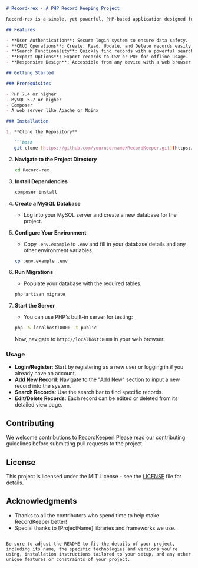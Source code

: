 ```markdown
# Record-rex - A PHP Record Keeping Project

Record-rex is a simple, yet powerful, PHP-based application designed for efficient and secure record keeping. Developed with ease of use in mind, it offers a web interface for managing, storing, and retrieving various types of records.

## Features

- **User Authentication**: Secure login system to ensure data safety.
- **CRUD Operations**: Create, Read, Update, and Delete records easily through a user-friendly interface.
- **Search Functionality**: Quickly find records with a powerful search feature.
- **Export Options**: Export records to CSV or PDF for offline usage.
- **Responsive Design**: Accessible from any device with a web browser.

## Getting Started

### Prerequisites

- PHP 7.4 or higher
- MySQL 5.7 or higher
- Composer
- A web server like Apache or Nginx

### Installation

1. **Clone the Repository**

   ```bash
   git clone [https://github.com/yourusername/RecordKeeper.git](https://github.com/plainsight16/records-rex)
   ```

2. **Navigate to the Project Directory**

   ```bash
   cd Record-rex
   ```

3. **Install Dependencies**

   ```bash
   composer install
   ```

4. **Create a MySQL Database**

   - Log into your MySQL server and create a new database for the project.

5. **Configure Your Environment**

   - Copy `.env.example` to `.env` and fill in your database details and any other environment variables.

   ```bash
   cp .env.example .env
   ```

6. **Run Migrations**

   - Populate your database with the required tables.

   ```bash
   php artisan migrate
   ```

7. **Start the Server**

   - You can use PHP's built-in server for testing:

   ```bash
   php -S localhost:8000 -t public
   ```

   Now, navigate to `http://localhost:8000` in your web browser.

### Usage

- **Login/Register**: Start by registering as a new user or logging in if you already have an account.
- **Add New Record**: Navigate to the "Add New" section to input a new record into the system.
- **Search Records**: Use the search bar to find specific records.
- **Edit/Delete Records**: Each record can be edited or deleted from its detailed view page.

## Contributing

We welcome contributions to RecordKeeper! Please read our contributing guidelines before submitting pull requests to the project.

## License

This project is licensed under the MIT License - see the [LICENSE](LICENSE) file for details.

## Acknowledgments

- Thanks to all the contributors who spend time to help make RecordKeeper better!
- Special thanks to [ProjectName] libraries and frameworks we use.

```

Be sure to adjust the README to fit the details of your project, including its name, the specific technologies and versions you're using, installation instructions tailored to your setup, and any other unique features or constraints of your project.
